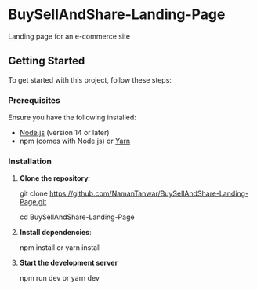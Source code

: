 # BuySellAndShare-Landing-Page

Landing page for an e-commerce site

## Getting Started

To get started with this project, follow these steps:

### Prerequisites

Ensure you have the following installed:

- [Node.js](https://nodejs.org/) (version 14 or later)
- npm (comes with Node.js) or [Yarn](https://yarnpkg.com/)

### Installation

1. **Clone the repository**:

   git clone https://github.com/NamanTanwar/BuySellAndShare-Landing-Page.git

   cd BuySellAndShare-Landing-Page

2. **Install dependencies**:

   npm install or yarn install

3. **Start the development server**

   npm run dev or yarn dev
